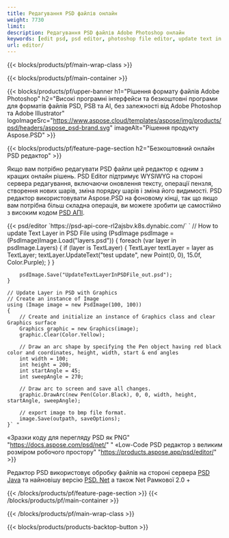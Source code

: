 ```yaml
---
title: Редагування PSD файлів онлайн
weight: 7730
limit: 
description: Редагування PSD файлів Adobe Photoshop онлайн
keywords: [edit psd, psd editor, photoshop file editor, update text in psd, update psd]
url: editor/
---
```


{{< blocks/products/pf/main-wrap-class >}}


{{< blocks/products/pf/main-container >}}

{{< blocks/products/pf/upper-banner h1="Рішення формату файлів Adobe Photoshop" h2="Високі програмні інтерфейси та безкоштовні програми для форматів файлів PSD, PSB та AI, без залежності від Adobe Photoshop та Adobe Illustrator" logoImageSrc="https://www.aspose.cloud/templates/aspose/img/products/psd/headers/aspose_psd-brand.svg" imageAlt="Рішення продукту Aspose.PSD" >}}

{{< blocks/products/pf/feature-page-section h2="Безкоштовний онлайн PSD редактор" >}}
<p>Якщо вам потрібно редагувати PSD файли цей редактор є одним з кращих онлайн рішень. PSD Editor підтримує WYSIWYG на стороні сервера редагування, включаючи оновлення тексту, операції пензля, створення нових шарів, зміна порядку шарів і зміна його видимості. PSD редактор використовувати Aspose.PSD на фоновому кінці, так що якщо вам потрібна більш складна операція, ви можете зробити це самостійно з високим кодом <a href="/psd/{{< lang-code >}}">PSD АПІ</a>.</p>
{{< psd/editor `https://psd-api-core-rl2ajsbv.k8s.dynabic.com/` 
`	// How to update Text Layer in PSD File
	using (PsdImage psdImage = (PsdImage)Image.Load("layers.psd"))
  	{
		foreach (var layer in psdImage.Layers)
		{
			if (layer is TextLayer)
			{
				TextLayer textLayer = layer as TextLayer;
				textLayer.UpdateText("test update", new Point(0, 0), 15.0f, Color.Purple);
			}
		}

		psdImage.Save("UpdateTextLayerInPSDFile_out.psd");
	}
	
	// Update Layer in PSD with Graphics
	// Create an instance of Image
	using (Image image = new PsdImage(100, 100))
	{
		// Create and initialize an instance of Graphics class and clear Graphics surface
		Graphics graphic = new Graphics(image);
		graphic.Clear(Color.Yellow);

		// Draw an arc shape by specifying the Pen object having red black color and coordinates, height, width, start & end angles                 
		int width = 100;
		int height = 200;
		int startAngle = 45;
		int sweepAngle = 270;

		// Draw arc to screen and save all changes.
		graphic.DrawArc(new Pen(Color.Black), 0, 0, width, height, startAngle, sweepAngle);

		// export image to bmp file format.
		image.Save(outpath, saveOptions);
	}` "
«Зразки коду для перегляду PSD як PNG"  "https://docs.aspose.com/psd/net/" "
«Low-Code PSD редактор з великим розміром робочого простору" "https://products.aspose.app/psd/editor/" >}}
<p>Редактор PSD використовує обробку файлів на стороні сервера <a href="/psd/{{< lang-code >}}java">PSD Java</a> та найновішу версію <a href="/psd/{{< lang-code >}}net">PSD. Net</a> а також Net Рамкової 2.0 +</p>

{{< /blocks/products/pf/feature-page-section >}}
{{< /blocks/products/pf/main-container >}}


{{< /blocks/products/pf/main-wrap-class >}}

{{< blocks/products/products-backtop-button >}}
